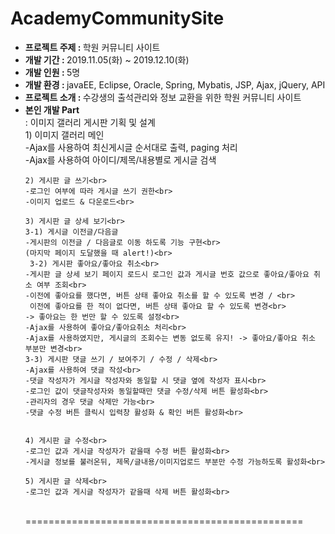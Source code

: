 <h1>AcademyCommunitySite</h1>
<ul>
  <li><b>프로젝트 주제 : </b>학원 커뮤니티 사이트</li>
  <li><b>개발 기간 : </b>2019.11.05(화) ~ 2019.12.10(화)</li>
  <li><b>개발 인원 : </b>5명</li>
  <li><b>개발 환경 : </b>javaEE, Eclipse, Oracle, Spring, Mybatis, JSP, Ajax, jQuery, API </li>
  <li><b>프로젝트 소개 : </b>수강생의 출석관리와 정보 교환을 위한 학원 커뮤니티 사이트</li>
  <li><b>본인 개발 Part</b><br>
  : 이미지 갤러리 게시판 기획 및 설계<br>
    1) 이미지 갤러리 메인<br>
    -Ajax를 사용하여 최신게시글 순서대로 출력, paging 처리<br>
    -Ajax를 사용하여 아이디/제목/내용별로 게시글 검색<br>
    
    2) 게시판 글 쓰기<br>
    -로그인 여부에 따라 게시글 쓰기 권한<br>
    -이미지 업로드 & 다운로드<br>
    
    3) 게시판 글 상세 보기<br>
    3-1) 게시글 이전글/다음글
    -게시판의 이전글 / 다음글로 이동 하도록 기능 구현<br>
    (마지막 페이지 도달했을 때 alert!)<br>
     3-2) 게시판 좋아요/좋아요 취소<br>
    -게시판 글 상세 보기 페이지 로드시 로그인 값과 게시글 번호 값으로 좋아요/좋아요 취소 여부 조회<br>
    -이전에 좋아요를 했다면, 버튼 상태 좋아요 취소를 할 수 있도록 변경 / <br>
     이전에 좋아요를 한 적이 없다면, 버튼 상태 좋아요 할 수 있도록 변경<br>
    -> 좋아요는 한 번만 할 수 있도록 설정<br>
    -Ajax를 사용하여 좋아요/좋아요취소 처리<br>
    -Ajax를 사용하였지만, 게시글의 조회수는 변동 없도록 유지! -> 좋아요/좋아요 취소 부분만 변경<br>
    3-3) 게시판 댓글 쓰기 / 보여주기 / 수정 / 삭제<br>
    -Ajax를 사용하여 댓글 작성<br>
    -댓글 작성자가 게시글 작성자와 동일할 시 댓글 옆에 작성자 표시<br>
    -로그인 값이 댓글작성자와 동일할때만 댓글 수정/삭제 버튼 활성화<br>
    -관리자의 경우 댓글 삭제만 가능<br>
    -댓글 수정 버튼 클릭시 입력창 활성화 & 확인 버튼 활성화<br>
   

    4) 게시판 글 수정<br>
    -로그인 값과 게시글 작성자가 같을때 수정 버튼 활성화<br>
    -게시글 정보를 불러온뒤, 제목/글내용/이미지업로드 부분만 수정 가능하도록 활성화<br>
    
    5) 게시판 글 삭제<br>
    -로그인 값과 게시글 작성자가 같을때 삭제 버튼 활성화<br>
  </li><br>
  ================================================
 </ul>
<br>
<table>
<tr><img src = "">
</tr>
</table>

